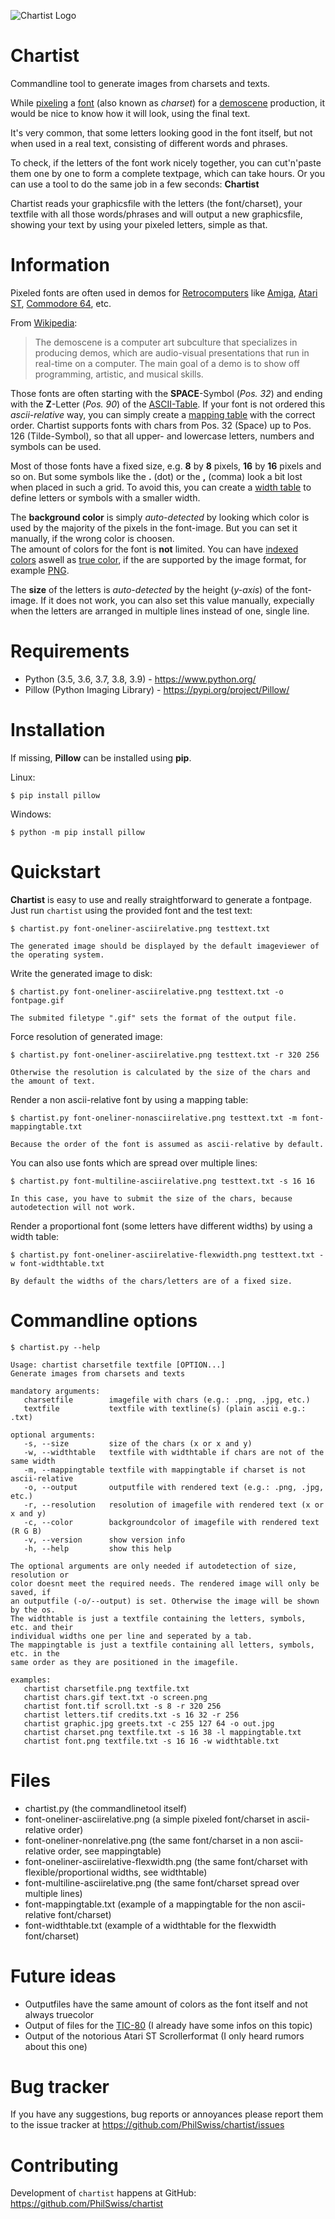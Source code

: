![Chartist Logo](https://repository-images.githubusercontent.com/320932478/2d1a7780-4ad9-11eb-809e-fbcd0458cded)

Chartist
========

Commandline tool to generate images from charsets and texts.

While [pixeling](http://grafx2.chez.com/) a [font](https://github.com/ianhan/BitmapFonts) (also known as *charset*) for a [demoscene](https://en.wikipedia.org/wiki/Demoscene) production, it would be nice to know how it will look, using the final text.

It's very common, that some letters looking good in the font itself, but not when used in a real text, consisting of different words and phrases.

To check, if the letters of the font work nicely together, you can cut'n'paste them one by one to form a complete textpage, which can take hours. Or you can use a tool to do the same job in a few seconds: **Chartist**

Chartist reads your graphicsfile with the letters (the font/charset), your textfile with all those words/phrases and will output a new graphicsfile, showing your text by using your pixeled letters, simple as that.

Information
========
Pixeled fonts are often used in demos for [Retrocomputers](https://en.wikipedia.org/wiki/Retrocomputing) like [Amiga](https://en.wikipedia.org/wiki/Amiga), [Atari ST](https://en.wikipedia.org/wiki/Atari_ST), [Commodore 64](https://en.wikipedia.org/wiki/Commodore_64), etc.

From [Wikipedia](https://en.wikipedia.org/wiki/Demoscene): 

> The demoscene is a computer art subculture that specializes in producing demos, which are audio-visual presentations that run in real-time on a computer. The main goal of a demo is to show off programming, artistic, and musical skills.

Those fonts are often starting with the **SPACE**-Symbol (*Pos. 32*) and ending with the **Z**-Letter (*Pos. 90*) of the [ASCII-Table](https://en.wikipedia.org/wiki/ASCII#Character_set).
If your font is not ordered this *ascii-relative* way, you can simply create a [mapping table](https://github.com/PhilSwiss/chartist/blob/master/font-mappingtable.txt) with the correct order.
Chartist supports fonts with chars from Pos. 32 (Space) up to Pos. 126 (Tilde-Symbol), so that all upper- and lowercase letters, numbers and symbols can be used.

Most of those fonts have a fixed size, e.g. **8** by **8** pixels, **16** by **16** pixels and so on. But some symbols like the **.** (dot) or the **,** (comma) look a bit lost when placed in such a grid.
To avoid this, you can create a [width table](https://github.com/PhilSwiss/chartist/blob/master/font-widthtable.txt) to define letters or symbols with a smaller width.

The **background color** is simply *auto-detected* by looking which color is used by the majority of the pixels in the font-image. But you can set it manually, if the wrong color is choosen.<br>
The amount of colors for the font is **not** limited. You can have [indexed colors](https://en.wikipedia.org/wiki/Indexed_color) aswell as [true color](https://en.wikipedia.org/wiki/Color_depth#True_color_(24-bit)),
if the are supported by the image format, for example [PNG](https://en.wikipedia.org/wiki/Portable_Network_Graphics).

The **size** of the letters is *auto-detected* by the height (*y-axis*) of the font-image. If it does not work, you can also set this value manually, expecially when the letters are arranged in multiple lines instead of one, single line.


Requirements
=============

- Python (3.5, 3.6, 3.7, 3.8, 3.9) - https://www.python.org/
- Pillow (Python Imaging Library) - https://pypi.org/project/Pillow/


Installation
=============
If missing, **Pillow** can be installed using **pip**.

Linux: 

    $ pip install pillow
Windows:

    $ python -m pip install pillow


Quickstart
==========

**Chartist** is easy to use and really straightforward to generate a fontpage.
Just run `chartist` using the provided font and the test text:

    $ chartist.py font-oneliner-asciirelative.png testtext.txt

    The generated image should be displayed by the default imageviewer of the operating system.

Write the generated image to disk:

    $ chartist.py font-oneliner-asciirelative.png testtext.txt -o fontpage.gif
	
	The submited filetype ".gif" sets the format of the output file.

Force resolution of generated image:

    $ chartist.py font-oneliner-asciirelative.png testtext.txt -r 320 256

    Otherwise the resolution is calculated by the size of the chars and the amount of text.

Render a non ascii-relative font by using a mapping table:

    $ chartist.py font-oneliner-nonasciirelative.png testtext.txt -m font-mappingtable.txt

    Because the order of the font is assumed as ascii-relative by default.

You can also use fonts which are spread over multiple lines:

    $ chartist.py font-multiline-asciirelative.png testtext.txt -s 16 16

    In this case, you have to submit the size of the chars, because autodetection will not work.

Render a proportional font (some letters have different widths) by using a width table:

    $ chartist.py font-oneliner-asciirelative-flexwidth.png testtext.txt -w font-widthtable.txt

    By default the widths of the chars/letters are of a fixed size.


Commandline options
===================

    $ chartist.py --help

    Usage: chartist charsetfile textfile [OPTION...]
    Generate images from charsets and texts
    
    mandatory arguments:
       charsetfile        imagefile with chars (e.g.: .png, .jpg, etc.)
       textfile           textfile with textline(s) (plain ascii e.g.: .txt)

    optional arguments:
       -s, --size         size of the chars (x or x and y)
	   -w, --widthtable   textfile with widthtable if chars are not of the same width
	   -m, --mappingtable textfile with mappingtable if charset is not ascii-relative
       -o, --output       outputfile with rendered text (e.g.: .png, .jpg, etc.)
       -r, --resolution   resolution of imagefile with rendered text (x or x and y)
       -c, --color        backgroundcolor of imagefile with rendered text (R G B)
       -v, --version      show version info
       -h, --help         show this help

    The optional arguments are only needed if autodetection of size, resolution or
    color doesnt meet the required needs. The rendered image will only be saved, if
    an outputfile (-o/--output) is set. Otherwise the image will be shown by the os.
	The widthtable is just a textfile containing the letters, symbols, etc. and their
    individual widths one per line and seperated by a tab.
    The mappingtable is just a textfile containing all letters, symbols, etc. in the
    same order as they are positioned in the imagefile.

    examples:
       chartist charsetfile.png textfile.txt
       chartist chars.gif text.txt -o screen.png
       chartist font.tif scroll.txt -s 8 -r 320 256
       chartist letters.tif credits.txt -s 16 32 -r 256
       chartist graphic.jpg greets.txt -c 255 127 64 -o out.jpg
       chartist charset.png textfile.txt -s 16 38 -l mappingtable.txt
       chartist font.png textfile.txt -s 16 16 -w widthtable.txt

Files
=====

* chartist.py (the commandlinetool itself)
* font-oneliner-asciirelative.png (a simple pixeled font/charset in ascii-relative order)
* font-oneliner-nonrelative.png (the same font/charset in a non ascii-relative order, see mappingtable)
* font-oneliner-asciirelative-flexwidth.png (the same font/charset with flexible/proportional widths, see widthtable)
* font-multiline-asciirelative.png (the same font/charset spread over multiple lines)
* font-mappingtable.txt (example of a mappingtable for the non ascii-relative font/charset)
* font-widthtable.txt (example of a widthtable for the flexwidth font/charset)


Future ideas
============

* Outputfiles have the same amount of colors as the font itself and not always truecolor
* Output of files for the [TIC-80](https://tic80.com/) (I already have some infos on this topic)
* Output of the notorious Atari ST Scrollerformat (I only heard rumors about this one)


Bug tracker
===========

If you have any suggestions, bug reports or annoyances please report them to the issue tracker at https://github.com/PhilSwiss/chartist/issues


Contributing
============

Development of `chartist` happens at GitHub: https://github.com/PhilSwiss/chartist
